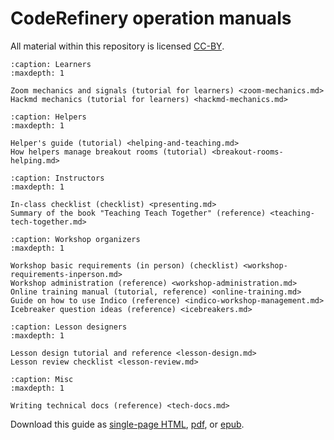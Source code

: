 # CodeRefinery operation manuals

All material within this repository is licensed [CC-BY](LICENSE.md).


```{toctree}
:caption: Learners
:maxdepth: 1

Zoom mechanics and signals (tutorial for learners) <zoom-mechanics.md>
Hackmd mechanics (tutorial for learners) <hackmd-mechanics.md>
```

```{toctree}
:caption: Helpers
:maxdepth: 1

Helper's guide (tutorial) <helping-and-teaching.md>
How helpers manage breakout rooms (tutorial) <breakout-rooms-helping.md>
```

```{toctree}
:caption: Instructors
:maxdepth: 1

In-class checklist (checklist) <presenting.md>
Summary of the book "Teaching Teach Together" (reference) <teaching-tech-together.md>
```

```{toctree}
:caption: Workshop organizers
:maxdepth: 1

Workshop basic requirements (in person) (checklist) <workshop-requirements-inperson.md>
Workshop administration (reference) <workshop-administration.md>
Online training manual (tutorial, reference) <online-training.md>
Guide on how to use Indico (reference) <indico-workshop-management.md>
Icebreaker question ideas (reference) <icebreakers.md>
```

```{toctree}
:caption: Lesson designers
:maxdepth: 1

Lesson design tutorial and reference <lesson-design.md>
Lesson review checklist <lesson-review.md>
```

```{toctree}
:caption: Misc
:maxdepth: 1

Writing technical docs (reference) <tech-docs.md>
```


Download this guide as [single-page HTML](https://coderefinery.github.io/manuals/_builds/singlehtml/),
[pdf](https://coderefinery.github.io/manuals/_builds/CodeRefineryManuals.pdf), or
[epub](https://coderefinery.github.io/manuals/_builds/CodeRefineryManuals.epub).
